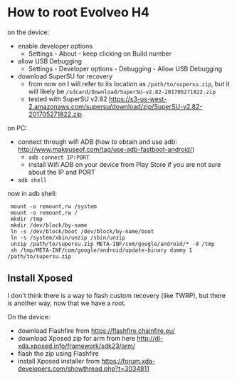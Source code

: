 # How to root Evolveo H4

on the device:
* enable developer options
	- Settings - About - keep clicking on Build number
* allow USB Debugging
	- Settings - Developer options - Debugging - Allow USB Debugging
* download SuperSU for recovery
	- from now on I will refer to its location as `/path/to/supersu.zip`, but it will likely be `/sdcard/Download/SuperSU-v2.82-201705271822.zip`
	- tested with SuperSU v2.82 https://s3-us-west-2.amazonaws.com/supersu/download/zip/SuperSU-v2.82-201705271822.zip
	
on PC:
* connect through wifi ADB (how to obtain and use adb: http://www.makeuseof.com/tag/use-adb-fastboot-android/)
	- `adb connect IP:PORT`
	- install Wifi ADB on your device from Play Store if you are not sure about the IP and PORT
* `adb shell`

now in adb shell:
```su
 mount -o remount,rw /system
 mount -o remount,rw /
 mkdir /tmp
 mkdir /dev/block/by-name
 ln -s /dev/block/boot /dev/block/by-name/boot
 ln -s /system/xbin/unzip /sbin/unzip
 unzip /path/to/supersu.zip META-INF/com/google/android/* -d /tmp
 sh /tmp/META-INF/com/google/android/update-binary dummy 1 /path/to/supersu.zip
```


## Install Xposed
I don't think there is a way to flash custom recovery (like TWRP), but there is another way, now that we have a root.

On the device:
* download Flashfire from https://flashfire.chainfire.eu/
* download Xposed zip for arm from here http://dl-xda.xposed.info/framework/sdk23/arm/
* flash the zip using Flashfire
* install Xposed installer from https://forum.xda-developers.com/showthread.php?t=3034811
